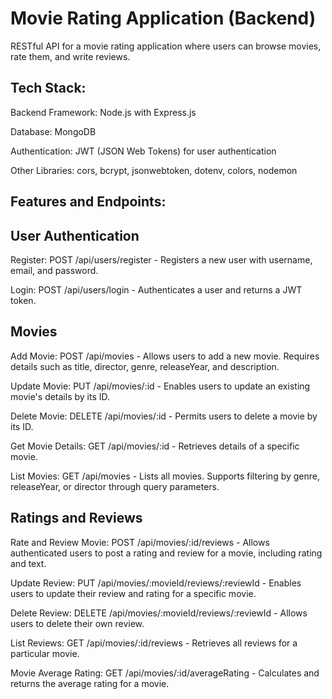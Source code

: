# Movie Rating Application (Backend)

RESTful API for a movie rating application where users can browse movies, rate them, and write reviews.

## Tech Stack:

Backend Framework: Node.js with Express.js

Database: MongoDB

Authentication: JWT (JSON Web Tokens) for user authentication

Other Libraries: cors, bcrypt, jsonwebtoken, dotenv, colors, nodemon

## Features and Endpoints:

## User Authentication

Register:
POST /api/users/register - Registers a new user with username, email, and password.

Login:
POST /api/users/login - Authenticates a user and returns a JWT token.

## Movies

Add Movie:
POST /api/movies - Allows users to add a new movie. Requires details such as title, director, genre, releaseYear, and description.

Update Movie:
PUT /api/movies/:id - Enables users to update an existing movie's details by its ID.

Delete Movie:
DELETE /api/movies/:id - Permits users to delete a movie by its ID.

Get Movie Details:
GET /api/movies/:id - Retrieves details of a specific movie.

List Movies:
GET /api/movies - Lists all movies. Supports filtering by genre, releaseYear, or director through query parameters.

## Ratings and Reviews

Rate and Review Movie:
POST /api/movies/:id/reviews - Allows authenticated users to post a rating and review for a movie, including rating and text.

Update Review:
PUT /api/movies/:movieId/reviews/:reviewId - Enables users to update their review and rating for a specific movie.

Delete Review:
DELETE /api/movies/:movieId/reviews/:reviewId - Allows users to delete their own review.

List Reviews:
GET /api/movies/:id/reviews - Retrieves all reviews for a particular movie.

Movie Average Rating:
GET /api/movies/:id/averageRating - Calculates and returns the average rating for a movie.
